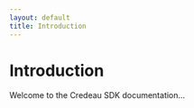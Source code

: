 ```yaml
---
layout: default
title: Introduction
---
```


# Introduction

Welcome to the Credeau SDK documentation...
